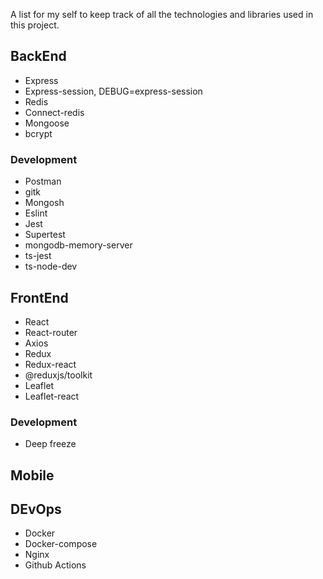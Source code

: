 A list for my self to keep track of all the technologies and libraries used in this project.

## BackEnd
- Express
- Express-session, DEBUG=express-session
- Redis
- Connect-redis
- Mongoose
- bcrypt

### Development
- Postman
- gitk
- Mongosh
- Eslint
- Jest
- Supertest
- mongodb-memory-server
- ts-jest
- ts-node-dev

## FrontEnd
- React
- React-router
- Axios
- Redux
- Redux-react
- @reduxjs/toolkit
- Leaflet
- Leaflet-react

### Development
- Deep freeze

## Mobile

## DEvOps
- Docker
- Docker-compose
- Nginx
- Github Actions
